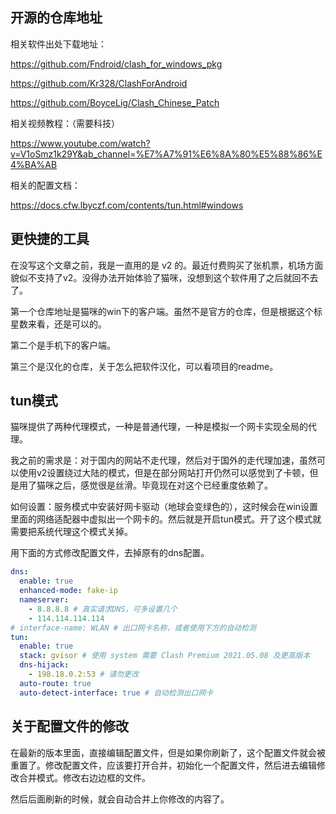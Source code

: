 ## 开源的仓库地址

相关软件出处下载地址：

https://github.com/Fndroid/clash_for_windows_pkg

https://github.com/Kr328/ClashForAndroid

https://github.com/BoyceLig/Clash_Chinese_Patch

相关视频教程：（需要科技）

https://www.youtube.com/watch?v=V1oSmz1k29Y&ab_channel=%E7%A7%91%E6%8A%80%E5%88%86%E4%BA%AB

相关的配置文档：

https://docs.cfw.lbyczf.com/contents/tun.html#windows

## 更快捷的工具

在没写这个文章之前，我是一直用的是 v2 的。最近付费购买了张机票，机场方面貌似不支持了v2。没得办法开始体验了猫咪，没想到这个软件用了之后就回不去了。

第一个仓库地址是猫咪的win下的客户端。虽然不是官方的仓库，但是根据这个标星数来看，还是可以的。

第二个是手机下的客户端。

第三个是汉化的仓库，关于怎么把软件汉化，可以看项目的readme。

## tun模式

猫咪提供了两种代理模式，一种是普通代理，一种是模拟一个网卡实现全局的代理。

我之前的需求是：对于国内的网站不走代理，然后对于国外的走代理加速，虽然可以使用v2设置绕过大陆的模式，但是在部分网站打开仍然可以感觉到了卡顿，但是用了猫咪之后，感觉很是丝滑。毕竟现在对这个已经重度依赖了。

如何设置：服务模式中安装好网卡驱动（地球会变绿色的），这时候会在win设置里面的网络适配器中虚拟出一个网卡的。然后就是开启tun模式。开了这个模式就需要把系统代理这个模式关掉。

用下面的方式修改配置文件，去掉原有的dns配置。

```yaml
dns:
  enable: true
  enhanced-mode: fake-ip
  nameserver:
    - 8.8.8.8 # 真实请求DNS，可多设置几个
    - 114.114.114.114
# interface-name: WLAN # 出口网卡名称，或者使用下方的自动检测
tun:
  enable: true
  stack: gvisor # 使用 system 需要 Clash Premium 2021.05.08 及更高版本
  dns-hijack:
    - 198.18.0.2:53 # 请勿更改
  auto-route: true
  auto-detect-interface: true # 自动检测出口网卡
```

## 关于配置文件的修改

在最新的版本里面，直接编辑配置文件，但是如果你刷新了，这个配置文件就会被重置了。修改配置文件，应该要打开合并，初始化一个配置文件，然后进去编辑修改合并模式。修改右边边框的文件。

然后后面刷新的时候，就会自动合并上你修改的内容了。

